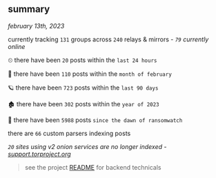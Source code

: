 
## summary
_february 13th, 2023_

currently tracking `131` groups across `240` relays & mirrors - _`79` currently online_

⏲ there have been `20` posts within the `last 24 hours`

🦈 there have been `110` posts within the `month of february`

🪐 there have been `723` posts within the `last 90 days`

🏚 there have been `302` posts within the `year of 2023`

🦕 there have been `5988` posts `since the dawn of ransomwatch`

there are `66` custom parsers indexing posts

_`20` sites using v2 onion services are no longer indexed - [support.torproject.org](https://support.torproject.org/onionservices/v2-deprecation/)_

> see the project [README](https://github.com/joshhighet/ransomwatch#ransomwatch--) for backend technicals
